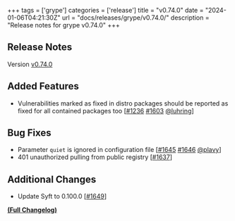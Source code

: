 +++
tags = ['grype']
categories = ['release']
title = "v0.74.0"
date = "2024-01-06T04:21:30Z"
url = "docs/releases/grype/v0.74.0/"
description = "Release notes for grype v0.74.0"
+++

## Release Notes

Version [v0.74.0](https://github.com/anchore/grype/releases/tag/v0.74.0)

## Added Features

- Vulnerabilities marked as fixed in distro packages should be reported as fixed for all contained packages too [[#1236](https://github.com/anchore/grype/issues/1236) [#1603](https://github.com/anchore/grype/pull/1603) [@luhring](https://github.com/luhring)]

## Bug Fixes

- Parameter `quiet` is ignored in configuration file [[#1645](https://github.com/anchore/grype/issues/1645) [#1646](https://github.com/anchore/grype/pull/1646) [@plavy](https://github.com/plavy)]
- 401 unauthorized pulling from public registry [[#1637](https://github.com/anchore/grype/issues/1637)]

## Additional Changes

- Update Syft to 0.100.0 [[#1649](https://github.com/anchore/grype/pull/1649)]

**[(Full Changelog)](https://github.com/anchore/grype/compare/v0.73.5...v0.74.0)**
